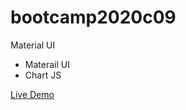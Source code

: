 # bootcamp2020c09
Material UI
* Materail UI
* Chart JS

[Live Demo](http://hassanalikhan-bc2020c09.surge.sh/)
